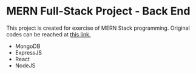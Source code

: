 # MERN Full-Stack Project - Back End 
This project is created for exercise of MERN Stack programming.
Original codes can be reached at [this link.](https://github.com/gitdagray/mern_stack_course)


- MongoDB
- ExpressJS
- React
- NodeJS
